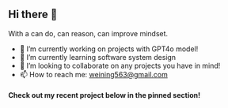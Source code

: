 ## Hi there 👋

With a can do, can reason, can improve mindset.

- 🔭 I’m currently working on projects with GPT4o model!
- 🌱 I’m currently learning software system design
- 👯 I’m looking to collaborate on any projects you have in mind!
- 📫 How to reach me: weining563@gmail.com


#### Check out my recent project below in the pinned section!
